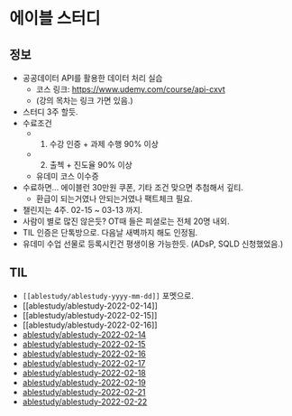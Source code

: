 # 에이블 스터디 
## 정보
- 공공데이터 API를 활용한 데이터 처리 실습
	- 코스 링크: https://www.udemy.com/course/api-cxvt
	- (강의 목차는 링크 가면 있음.)
- 스터디 3주 할듯.
- 수료조건
	- 1) 수강 인증 + 과제 수행 90% 이상
	- 2) 출첵 + 진도율 90% 이상
	- 유데미 코스 이수증
- 수료하면... 에이블런 30만원 쿠폰, 기타 조건 맞으면 추첨해서 깊티.
	- 환급이 되는거였나 안되는거였나 팩트체크 필요.
- 챌린지는 4주. 02-15 ~ 03-13 까지. 
- 사람이 별로 많진 않은듯? OT때 들은 피셜로는 전체 20명 내외.
- TIL 인증은 단톡방으로. 다음날 새벽까지 해도 인정됨. 
- 유데미 수업 선물로 등록시킨건 평생이용 가능한듯. (ADsP, SQLD 신청했었음.)

## TIL
- `[[ablestudy/ablestudy-yyyy-mm-dd]]` 포멧으로.
- [[ablestudy/ablestudy-2022-02-14]]
- [[ablestudy/ablestudy-2022-02-15]]
- [[ablestudy/ablestudy-2022-02-16]]
- [ablestudy/ablestudy-2022-02-14](/ablestudy/ablestudy-2022-02-14.md)
- [ablestudy/ablestudy-2022-02-15](/ablestudy/ablestudy-2022-02-15.md)
- [ablestudy/ablestudy-2022-02-16](/ablestudy/ablestudy-2022-02-16.md)
- [ablestudy/ablestudy-2022-02-17](/ablestudy/ablestudy-2022-02-17.md)
- [ablestudy/ablestudy-2022-02-18](/ablestudy/ablestudy-2022-02-18.md)
- [ablestudy/ablestudy-2022-02-19](/ablestudy/ablestudy-2022-02-19.md)
- [ablestudy/ablestudy-2022-02-21](/ablestudy/ablestudy-2022-02-21.md)
- [ablestudy/ablestudy-2022-02-22](/ablestudy/ablestudy-2022-02-22.md)
